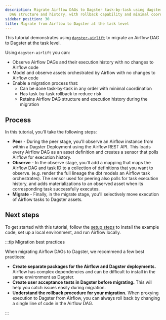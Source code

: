 ```yaml
---
description: Migrate Airflow DAGs to Dagster task-by-task using dagster-airlift, preserving
  DAG structure and history, with rollback capability and minimal coordination.
sidebar_position: 30
title: Migrate from Airflow to Dagster at the task level
---
```


This tutorial demonstrates using [`dagster-airlift`](/api/libraries/dagster-airlift) to migrate an Airflow DAG to Dagster at the task level.

Using `dagster-airlift` you can:

- Observe Airflow DAGs and their execution history with no changes to Airflow code
- Model and observe assets orchestrated by Airflow with no changes to Airflow code
- Enable a migration process that:
  - Can be done task-by-task in any order with minimal coordination
  - Has task-by-task rollback to reduce risk
  - Retains Airflow DAG structure and execution history during the migration

## Process

In this tutorial, you'll take the following steps:

- **Peer** - During the peer stage, you'll observe an Airflow instance from within a Dagster Deployment using the Airflow REST API. This loads every Airflow DAG as an asset definition and creates a sensor that polls Airflow for execution history.
- **Observe** - In the observe stage, you'll add a mapping that maps the Airflow DAG and task ID to a collection of definitions that you want to observe. (e.g. render the full lineage the dbt models an Airflow task orchestrates). The sensor used for peering also polls for task execution history, and adds materializations to an observed asset when its corresponding task successfully executes.
- **Migrate** - Finally, in the migrate stage, you'll selectively move execution of Airflow tasks to Dagster assets.

## Next steps

To get started with this tutorial, follow the [setup steps](/guides/migrate/airflow-to-dagster/task-level-migration/setup) to install the example code, set up a local environment, and run Airflow locally.

:::tip Migration best practices

When migrating Airflow DAGs to Dagster, we recommend a few best practices:

- **Create separate packages for the Airflow and Dagster deployments.** Airflow has complex dependencies and can be difficult to install in the same environment as Dagster.
- **Create user acceptance tests in Dagster before migrating.** This will help you catch issues easily during migration.
- **Understand the rollback procedure for your migration.** When proxying execution to Dagster from Airflow, you can always roll back by changing a single line of code in the Airflow DAG.

:::
